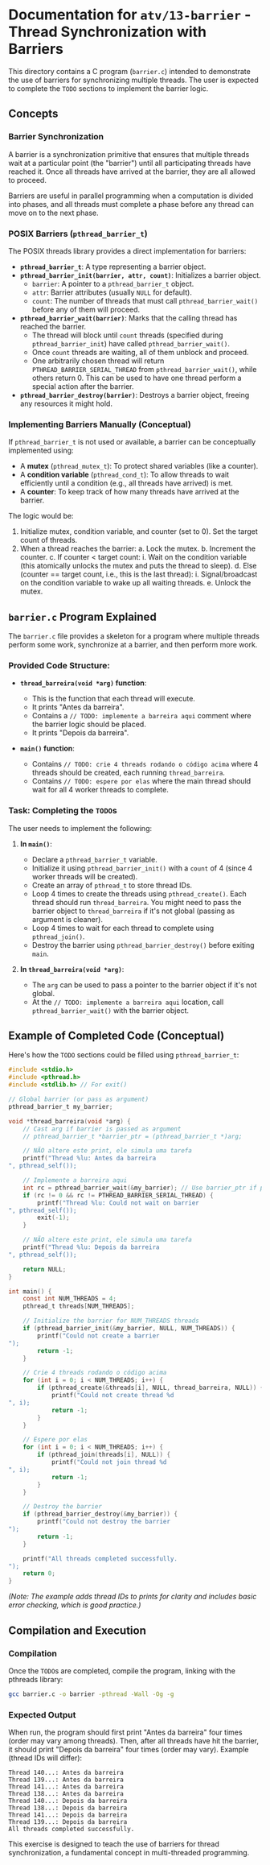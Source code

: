 # Documentation for `atv/13-barrier` - Thread Synchronization with Barriers

This directory contains a C program (`barrier.c`) intended to demonstrate the use of barriers for synchronizing multiple threads. The user is expected to complete the `TODO` sections to implement the barrier logic.

## Concepts

### Barrier Synchronization
A barrier is a synchronization primitive that ensures that multiple threads wait at a particular point (the "barrier") until all participating threads have reached it. Once all threads have arrived at the barrier, they are all allowed to proceed.

Barriers are useful in parallel programming when a computation is divided into phases, and all threads must complete a phase before any thread can move on to the next phase.

### POSIX Barriers (`pthread_barrier_t`)
The POSIX threads library provides a direct implementation for barriers:
*   **`pthread_barrier_t`**: A type representing a barrier object.
*   **`pthread_barrier_init(barrier, attr, count)`**: Initializes a barrier object.
    *   `barrier`: A pointer to a `pthread_barrier_t` object.
    *   `attr`: Barrier attributes (usually `NULL` for default).
    *   `count`: The number of threads that must call `pthread_barrier_wait()` before any of them will proceed.
*   **`pthread_barrier_wait(barrier)`**: Marks that the calling thread has reached the barrier.
    *   The thread will block until `count` threads (specified during `pthread_barrier_init`) have called `pthread_barrier_wait()`.
    *   Once `count` threads are waiting, all of them unblock and proceed.
    *   One arbitrarily chosen thread will return `PTHREAD_BARRIER_SERIAL_THREAD` from `pthread_barrier_wait()`, while others return 0. This can be used to have one thread perform a special action after the barrier.
*   **`pthread_barrier_destroy(barrier)`**: Destroys a barrier object, freeing any resources it might hold.

### Implementing Barriers Manually (Conceptual)
If `pthread_barrier_t` is not used or available, a barrier can be conceptually implemented using:
*   A **mutex** (`pthread_mutex_t`): To protect shared variables (like a counter).
*   A **condition variable** (`pthread_cond_t`): To allow threads to wait efficiently until a condition (e.g., all threads have arrived) is met.
*   A **counter**: To keep track of how many threads have arrived at the barrier.

The logic would be:
1.  Initialize mutex, condition variable, and counter (set to 0). Set the target count of threads.
2.  When a thread reaches the barrier:
    a.  Lock the mutex.
    b.  Increment the counter.
    c.  If counter < target count:
        i.  Wait on the condition variable (this atomically unlocks the mutex and puts the thread to sleep).
    d.  Else (counter == target count, i.e., this is the last thread):
        i.  Signal/broadcast on the condition variable to wake up all waiting threads.
    e.  Unlock the mutex.

## `barrier.c` Program Explained

The `barrier.c` file provides a skeleton for a program where multiple threads perform some work, synchronize at a barrier, and then perform more work.

### Provided Code Structure:

*   **`thread_barreira(void *arg)` function**:
    *   This is the function that each thread will execute.
    *   It prints "Antes da barreira".
    *   Contains a `// TODO: implemente a barreira aqui` comment where the barrier logic should be placed.
    *   It prints "Depois da barreira".

*   **`main()` function**:
    *   Contains `// TODO: crie 4 threads rodando o código acima` where 4 threads should be created, each running `thread_barreira`.
    *   Contains `// TODO: espere por elas` where the main thread should wait for all 4 worker threads to complete.

### Task: Completing the `TODO`s

The user needs to implement the following:

1.  **In `main()`**:
    *   Declare a `pthread_barrier_t` variable.
    *   Initialize it using `pthread_barrier_init()` with a `count` of 4 (since 4 worker threads will be created).
    *   Create an array of `pthread_t` to store thread IDs.
    *   Loop 4 times to create the threads using `pthread_create()`. Each thread should run `thread_barreira`. You might need to pass the barrier object to `thread_barreira` if it's not global (passing as argument is cleaner).
    *   Loop 4 times to wait for each thread to complete using `pthread_join()`.
    *   Destroy the barrier using `pthread_barrier_destroy()` before exiting `main`.

2.  **In `thread_barreira(void *arg)`**:
    *   The `arg` can be used to pass a pointer to the barrier object if it's not global.
    *   At the `// TODO: implemente a barreira aqui` location, call `pthread_barrier_wait()` with the barrier object.

## Example of Completed Code (Conceptual)

Here's how the `TODO` sections could be filled using `pthread_barrier_t`:

```c
#include <stdio.h>
#include <pthread.h>
#include <stdlib.h> // For exit()

// Global barrier (or pass as argument)
pthread_barrier_t my_barrier;

void *thread_barreira(void *arg) {
    // Cast arg if barrier is passed as argument
    // pthread_barrier_t *barrier_ptr = (pthread_barrier_t *)arg;

    // NÃO altere este print, ele simula uma tarefa
    printf("Thread %lu: Antes da barreira
", pthread_self());

    // Implemente a barreira aqui
    int rc = pthread_barrier_wait(&my_barrier); // Use barrier_ptr if passed as arg
    if (rc != 0 && rc != PTHREAD_BARRIER_SERIAL_THREAD) {
        printf("Thread %lu: Could not wait on barrier
", pthread_self());
        exit(-1);
    }

    // NÃO altere este print, ele simula uma tarefa
    printf("Thread %lu: Depois da barreira
", pthread_self());

    return NULL;
}

int main() {
    const int NUM_THREADS = 4;
    pthread_t threads[NUM_THREADS];

    // Initialize the barrier for NUM_THREADS threads
    if (pthread_barrier_init(&my_barrier, NULL, NUM_THREADS)) {
        printf("Could not create a barrier
");
        return -1;
    }

    // Crie 4 threads rodando o código acima
    for (int i = 0; i < NUM_THREADS; i++) {
        if (pthread_create(&threads[i], NULL, thread_barreira, NULL)) { // Pass &my_barrier as last arg if needed
            printf("Could not create thread %d
", i);
            return -1;
        }
    }

    // Espere por elas
    for (int i = 0; i < NUM_THREADS; i++) {
        if (pthread_join(threads[i], NULL)) {
            printf("Could not join thread %d
", i);
            return -1;
        }
    }

    // Destroy the barrier
    if (pthread_barrier_destroy(&my_barrier)) {
        printf("Could not destroy the barrier
");
        return -1;
    }

    printf("All threads completed successfully.
");
    return 0;
}
```
*(Note: The example adds thread IDs to prints for clarity and includes basic error checking, which is good practice.)*

## Compilation and Execution

### Compilation
Once the `TODO`s are completed, compile the program, linking with the pthreads library:
```bash
gcc barrier.c -o barrier -pthread -Wall -Og -g
```

### Expected Output
When run, the program should first print "Antes da barreira" four times (order may vary among threads). Then, after all threads have hit the barrier, it should print "Depois da barreira" four times (order may vary).
Example (thread IDs will differ):
```
Thread 140...: Antes da barreira
Thread 139...: Antes da barreira
Thread 141...: Antes da barreira
Thread 138...: Antes da barreira
Thread 140...: Depois da barreira
Thread 138...: Depois da barreira
Thread 141...: Depois da barreira
Thread 139...: Depois da barreira
All threads completed successfully.
```

This exercise is designed to teach the use of barriers for thread synchronization, a fundamental concept in multi-threaded programming.
```
